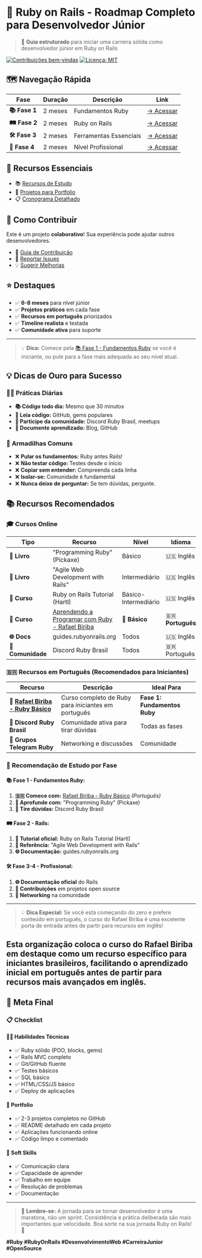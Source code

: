 # 🚀 Ruby on Rails - Roadmap Completo para Desenvolvedor Júnior

> 🎯 **Guia estruturado** para iniciar uma carreira sólida como desenvolvedor júnior em Ruby on Rails

[![Contribuições bem-vindas](https://img.shields.io/badge/contribuições-bem%20vindas-brightgreen.svg?style=flat)](guia_contribuição.md)
[![Licença: MIT](https://img.shields.io/badge/Licença-MIT-yellow.svg)](LICENSE)

## 🗺️ **Navegação Rápida**

| Fase | Duração | Descrição | Link |
|------|---------|-----------|------|
| **📚 Fase 1** | 2 meses | Fundamentos Ruby | [→ Acessar](fundamentos-ruby/) |
| **🛤️ Fase 2** | 2 meses | Ruby on Rails | [→ Acessar](ruby-on-rails/) |
| **🛠️ Fase 3** | 2 meses | Ferramentas Essenciais | [→ Acessar](ferramentas/) |
| **🚀 Fase 4** | 2 meses | Nível Profissional | [→ Acessar](nivel-profissional/) |

## 🎯 **Recursos Essenciais**

- 📚 [Recursos de Estudo](recursos/)
- 🎯 [Projetos para Portfolio](projetos-portfolio/)
- 📋 [Cronograma Detalhado](cronograma/)

## 🤝 **Como Contribuir**

Este é um projeto **colaborativo**! Sua experiência pode ajudar outros desenvolvedores.

- 📖 [Guia de Contribuição](CONTRIBUTING.md)
- 🐛 [Reportar Issues](../../issues)
- 💡 [Sugerir Melhorias](../../discussions)

## ⭐ **Destaques**

- ✅ **6-8 meses** para nível júnior
- ✅ **Projetos práticos** em cada fase
- ✅ **Recursos em português** priorizados
- ✅ **Timeline realista** e testada
- ✅ **Comunidade ativa** para suporte

---

> 💡 **Dica:** Comece pela [📚 Fase 1 - Fundamentos Ruby](fundamentos-ruby/) se você é iniciante, ou pule para a fase mais adequada ao seu nível atual.
>

## 💡 **Dicas de Ouro para Sucesso**

### 🏃‍♂️ **Práticas Diárias**
- **📚 Código todo dia:** Mesmo que 30 minutos
- **📖 Leia código:** GitHub, gems populares
- **🤝 Participe da comunidade:** Discord Ruby Brasil, meetups
- **📝 Documente aprendizado:** Blog, GitHub

### 🚫 **Armadilhas Comuns**
- ❌ **Pular os fundamentos:** Ruby antes Rails!
- ❌ **Não testar código:** Testes desde o início
- ❌ **Copiar sem entender:** Compreenda cada linha
- ❌ **Isolar-se:** Comunidade é fundamental
- ❌ **Nunca deixe de perguntar:** Se tem dúvidas, pergunte.

## 📚 **Recursos Recomendados**

### 🎓 **Cursos Online**

| Tipo | Recurso | Nível | Idioma |
|------|---------|-------|--------|
| **📖 Livro** | "Programming Ruby" (Pickaxe) | Básico | 🇺🇸 Inglês |
| **📖 Livro** | "Agile Web Development with Rails" | Intermediário | 🇺🇸 Inglês |
| **🎥 Curso** | Ruby on Rails Tutorial (Hartl) | Básico-Intermediário | 🇺🇸 Inglês |
| **🎯 Curso** | [Aprendendo a Programar com Ruby - Rafael Biriba](https://rafaelbiriba.com/br/programacao/aprendendo-a-programar-com-ruby-basico-para-iniciantes/) | **🔰 Básico** | 🇧🇷 **Português** |
| **🌐 Docs** | guides.rubyonrails.org | Todos | 🇺🇸 Inglês |
| **💬 Comunidade** | Discord Ruby Brasil | Todos | 🇧🇷 Português |

### 🇧🇷 **Recursos em Português (Recomendados para Iniciantes)**

| Recurso | Descrição | Ideal Para |
|---------|-----------|------------|
| **🎯 [Rafael Biriba - Ruby Básico](https://rafaelbiriba.com/br/programacao/aprendendo-a-programar-com-ruby-basico-para-iniciantes/)** | Curso completo de Ruby para iniciantes em português | **Fase 1: Fundamentos Ruby** |
| **💬 Discord Ruby Brasil** | Comunidade ativa para tirar dúvidas | Todas as fases |
| **📱 Grupos Telegram Ruby** | Networking e discussões | Comunidade |

### 🎯 **Recomendação de Estudo por Fase**

#### **📚 Fase 1 - Fundamentos Ruby:**
1. **🇧🇷 Comece com:** [Rafael Biriba - Ruby Básico](https://rafaelbiriba.com/br/programacao/aprendendo-a-programar-com-ruby-basico-para-iniciantes/) *(Português)*
2. **📖 Aprofunde com:** "Programming Ruby" (Pickaxe)
3. **💬 Tire dúvidas:** Discord Ruby Brasil

#### **🛤️ Fase 2 - Rails:**
1. **🎥 Tutorial oficial:** Ruby on Rails Tutorial (Hartl)
2. **📖 Referência:** "Agile Web Development with Rails"
3. **🌐 Documentação:** guides.rubyonrails.org

#### **🛠️ Fase 3-4 - Profissional:**
1. **🌐 Documentação oficial** do Rails
2. **🤝 Contribuições** em projetos open source
3. **💬 Networking** na comunidade

---

> 💡 **Dica Especial:** Se você está começando do zero e prefere conteúdo em português, o curso do Rafael Biriba é uma excelente porta de entrada antes de partir para recursos em inglês!

Esta organização coloca o curso do Rafael Biriba em destaque como um recurso específico para iniciantes brasileiros, facilitando o aprendizado inicial em português antes de partir para recursos mais avançados em inglês.
---

## 🎯 **Meta Final**

### 📋 **Checklist**

#### **👨‍💻 Habilidades Técnicas**
- ✅ Ruby sólido (POO, blocks, gems)
- ✅ Rails MVC completo
- ✅ Git/GitHub fluente
- ✅ Testes básicos
- ✅ SQL básico
- ✅ HTML/CSS/JS básico
- ✅ Deploy de aplicações

#### **📁 Portfolio**
- ✅ 2-3 projetos completos no GitHub
- ✅ README detalhado em cada projeto
- ✅ Aplicações funcionando online
- ✅ Código limpo e comentado

#### **💼 Soft Skills**
- ✅ Comunicação clara
- ✅ Capacidade de aprender
- ✅ Trabalho em equipe
- ✅ Resolução de problemas
- ✅ Documentação

---

> 🚀 **Lembre-se:** A jornada para se tornar desenvolvedor é uma maratona, não um sprint. Consistência e prática deliberada são mais importantes que velocidade. Boa sorte na sua jornada Ruby on Rails! 🎯

**#Ruby #RubyOnRails #DesenvolvimentoWeb #CarreiraJunior #OpenSource**
